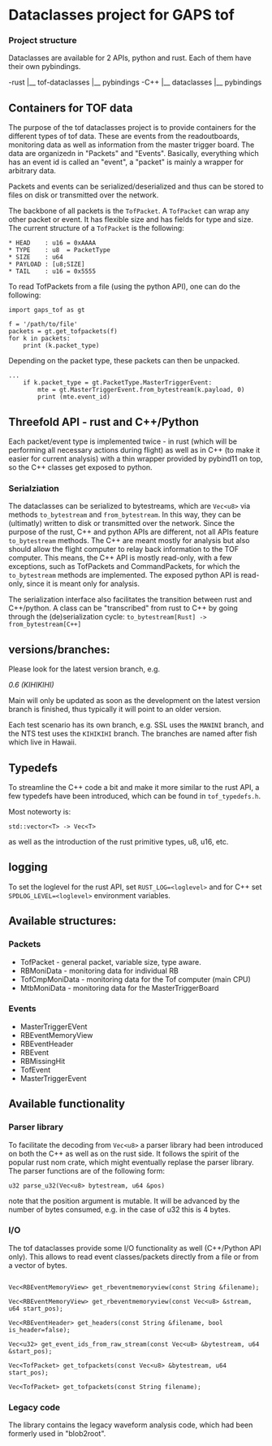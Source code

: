 # Dataclasses project for GAPS tof

### Project structure

Dataclasses are available for 2 APIs, python and rust. 
Each of them have their own pybindings.

-rust 
 |__ tof-dataclasses
 |__ pybindings
-C++
 |__ dataclasses
 |__ pybindings

## Containers for TOF data

The purpose of the tof dataclasses project is to provide containers for the 
different types of tof data. These are events from the readoutboards, monitoring
data as well as information from the master trigger board. The data are 
organizedn in "Packets" and "Events". Basically, everything which has an event id
is called an "event", a "packet" is mainly a wrapper for arbitrary data.

Packets and events can be serialized/deserialized and thus can be stored to files
on disk or transmitted over the network.

The backbone of all packets is the `TofPacket`. A `TofPacket` can wrap any other packet
or event. It has flexible size and has fields for type and size. The current structure
of a `TofPacket` is the following:

```
* HEAD    : u16 = 0xAAAA
* TYPE    : u8  = PacketType
* SIZE    : u64
* PAYLOAD : [u8;SIZE]
* TAIL    : u16 = 0x5555
```
To read TofPackets from a file (using the python API), one can do the following:

```
import gaps_tof as gt

f = '/path/to/file'
packets = gt.get_tofpackets(f)
for k in packets:
    print (k.packet_type)
```

Depending on the packet type, these packets can then be 
unpacked.

```
...
    if k.packet_type = gt.PacketType.MasterTriggerEvent:
        mte = gt.MasterTriggerEvent.from_bytestream(k.payload, 0)
        print (mte.event_id)
```

## Threefold API - rust and C++/Python

Each packet/event type is implemented twice - in rust (which will
be performing all necessary actions during flight) as well as in 
C++ (to make it easier for current analysis) with a thin wrapper
provided by pybind11 on top, so the C++ classes get exposed to 
python.

### Serialziation

The dataclasses can be serialized to bytestreams, which are 
`Vec<u8>` via methods `to_bytestream` and `from_bytestream`.
In this way, they can be (ultimatly) written to disk or 
transmitted over the network. Since the purpose of the 
rust, C++ and python APIs are different, not all APIs feature
`to_bytestream` methods. 
The C++ are meant mostly for analysis but also should allow the 
flight computer to relay back information to the TOF computer.
This means, the C++ API is mostly read-only, with a few exceptions, 
such as TofPackets and CommandPackets, for which the `to_bytestream`
methods are implemented.
The exposed python API is read-only, since it is meant only for 
analysis.

The serialization interface also facilitates the transition between
rust and C++/python. A class can be "transcribed" from rust to C++ 
by going through the (de)serialization cycle: `to_bytestream[Rust] -> from_bytestream[C++]`

## versions/branches:

Please look for the latest version branch, e.g.

_0.6 (KIHIKIHI)_

Main will only be updated as soon as the development on the latest version 
branch is finished, thus typically it will point to an older version.

Each test scenario has its own branch, e.g. SSL uses the `MANINI` branch, 
and the NTS test uses the `KIHIKIHI` branch. The branches are named after
fish which live in Hawaii.

## Typedefs

To streamline the C++ code a bit and make it more similar to the rust API, 
a few typedefs have been introduced, which can be found in `tof_typedefs.h`.

Most noteworty is:

```
std::vector<T> -> Vec<T>
```

as well as the introduction of the rust primitive types, u8, u16, etc.

## logging

To set the loglevel for the rust API, set `RUST_LOG=<loglevel>` and for C++ set `SPDLOG_LEVEL=<loglevel>`
environment variables.

## Available structures:

### Packets

* TofPacket       - general packet, variable size, type aware.
* RBMoniData      - monitoring data for individual RB
* TofCmpMoniData  - monitoring data for the Tof computer (main CPU)
* MtbMoniData     - monitoring data for the MasterTriggerBoard


### Events

* MasterTriggerEVent
* RBEventMemoryView
* RBEventHeader
* RBEvent
* RBMissingHit
* TofEvent
* MasterTriggerEvent

## Available functionality

### Parser library

To facilitate the decoding from `Vec<u8>` a parser library had been 
introduced on both the C++ as well as on the rust side. It follows
the spirit of the popular rust nom crate, which might eventually 
replase the parser library. The parser functions are of the 
following form:

```
u32 parse_u32(Vec<u8> bytestream, u64 &pos)

```

note that the position argument is mutable. It will be advanced
by the number of bytes consumed, e.g. in the case of u32 this 
is 4 bytes.


### I/O

The tof dataclasses provide some I/O functionality as well (C++/Python API only). This 
allows to read event classes/packets directly from a file or from a vector of bytes.

```

Vec<RBEventMemoryView> get_rbeventmemoryview(const String &filename);

Vec<RBEventMemoryView> get_rbeventmemoryview(const Vec<u8> &stream, u64 start_pos);

Vec<RBEventHeader> get_headers(const String &filename, bool is_header=false);

Vec<u32> get_event_ids_from_raw_stream(const Vec<u8> &bytestream, u64 &start_pos);

Vec<TofPacket> get_tofpackets(const Vec<u8> &bytestream, u64 start_pos);

Vec<TofPacket> get_tofpackets(const String filename);

```

### Legacy code

The library contains the legacy waveform analysis code, which had been formerly used in "blob2root".


